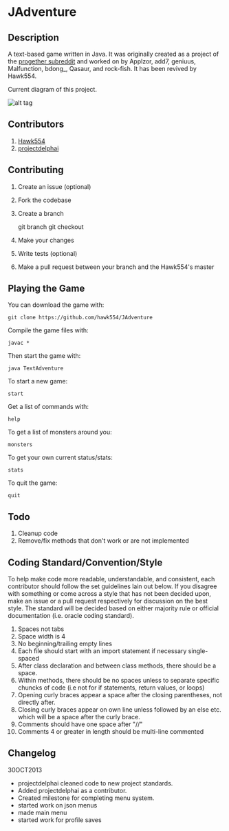 JAdventure
==============================================

Description
-------------
A text-based game written in Java. It was originally created as a project of the [progether subreddit](http://www.reddit.com/r/progether) and worked on by Applzor, add7, geniuus, Malfunction, bdong_, Qasaur, and rock-fish. It has been revived by Hawk554.

Current diagram of this project.

![alt tag](http://i.imgur.com/Fhn2dEr.png)

Contributors
-------------

 1. [Hawk554](https://github.com/hawk554)
 1. [projectdelphai](https://github.com/projectdelphai)

Contributing
-------------

 1. Create an issue (optional)
 1. Fork the codebase
 1. Create a branch

      git branch <branchName>
      git checkout <branchName>

 1. Make your changes
 1. Write tests (optional)
 1. Make a pull request between your branch and the Hawk554's master

Playing the Game
--------------
You can download the game with:

    git clone https://github.com/hawk554/JAdventure

Compile the game files with:

    javac *

Then start the game with:

    java TextAdventure

To start a new game:

    start

Get a list of commands with:

    help

To get a list of monsters around you:

    monsters

To get your own current status/stats:

    stats

To quit the game:

    quit

Todo
------------------
 1. Cleanup code
 1. Remove/fix methods that don't work or are not implemented

Coding Standard/Convention/Style
-------------------
To help make code more readable, understandable, and consistent, each contributor should follow the set guidelines lain out below. If you disagree with something or come across a style that has not been decided upon, make an issue or a pull request respectively for discussion on the best style. The standard will be decided based on either majority rule or official documentation (i.e. oracle coding standard).

 1. Spaces not tabs
 1. Space width is 4
 1. No beginning/trailing empty lines
 1. Each file should start with an import statement if necessary single-spaced
 1. After class declaration and between class methods, there should be a space.
 1. Within methods, there should be no spaces unless to separate specific chuncks of code (i.e not for if statements, return values, or loops)
 1. Opening curly braces appear a space after the closing parentheses, not directly after.
 1. Closing curly braces appear on own line unless followed by an else etc. which will be a space after the curly brace.
 1. Comments should have one space after "//"
 1. Comments 4 or greater in length should be multi-line commented

Changelog
------------
30OCT2013 
- projectdelphai cleaned code to new project standards. 
- Added projectdelphai as a contributor.
- Created milestone for completing menu system.
- started work on json menus
- made main menu
- started work for profile saves
